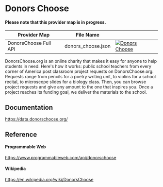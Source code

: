 # Donors Choose

#### Please note that this provider map is in progress.

| Provider Map | File Name | |
|------------------------------|------------------------------|--------------------------------------------------------------------------------------------------------------------------------------------------------------------------------------------------------------------------------------------------------------------|
| DonorsChoose Full API | donors_choose.json | [![Donors Choose](https://d233zlhvpze22y.cloudfront.net/github/bitscoopaddbuttonxsmall.png)](https://bitscoop.com/maps/create?source=https://raw.githubusercontent.com/bitscooplabs/provider-maps/master/donors_choose/donors_choose.json) |

DonorsChoose.org is an online charity that makes it easy for anyone to help students in need. Here's how it works: public school teachers from every corner of America post classroom project requests on DonorsChoose.org. Requests range from pencils for a poetry writing unit, to violins for a school recital, to microscope slides for a biology class. Then, you can browse project requests and give any amount to the one that inspires you. Once a project reaches its funding goal, we deliver the materials to the school.

## Documentation
https://data.donorschoose.org/

## Reference

#### Programmable Web
https://www.programmableweb.com/api/donorschoose

#### Wikipedia
https://en.wikipedia.org/wiki/DonorsChoose
